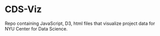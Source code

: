 # CDS-Viz
Repo containing JavaScript, D3, html files that visualize project data for NYU Center for Data Science.

